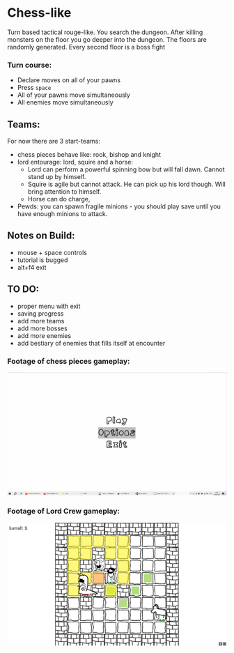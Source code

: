# Chess-like

Turn based tactical rouge-like. You search the dungeon.
After killing monsters on the floor you go deeper into the dungeon.
The floors are randomly generated. Every second floor is a boss fight

### Turn course:
- Declare moves on all of your pawns
- Press `space`
- All of your pawns move simultaneously
- All enemies move simultaneously

## Teams:
For now there are 3 start-teams:
- chess pieces behave like: rook, bishop and knight
- lord entourage: lord, squire and a horse:
    - Lord can perform a powerful spinning bow but will fall dawn. Cannot stand up by himself.
    - Squire is agile but cannot attack. He can pick up his lord though. Will bring attention to himself.
    - Horse can do charge, 
- Pewds: you can spawn fragile minions - you should play save until you have enough minions to attack.

## Notes on Build:
- mouse + space controls
- tutorial is bugged
- alt+f4 exit

## TO DO:
- proper menu with exit
- saving progress
- add more teams
- add more bosses
- add more enemies
- add bestiary of enemies that fills itself at encounter



### Footage of chess pieces gameplay:
![til](./chess-like.gif)

### Footage of Lord Crew gameplay:
![til](./chess-like2.gif)